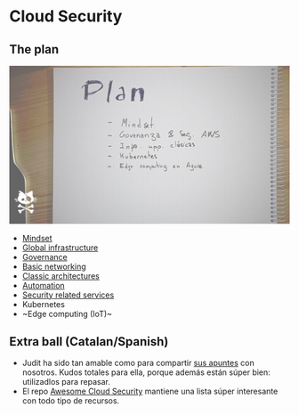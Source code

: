 # Cloud Security

## The plan

![A picture with the plan](01-plan.png)

* [Mindset](00-Mindset)
* [Global infrastructure](01-AWS)
* [Governance](02-IAM)
* [Basic networking](03-Networking)
* [Classic architectures](04-Classic)
* [Automation](05-Automation)
* [Security related services](06-SecurityServices)
* Kubernetes
* ~Edge computing (IoT)~

## Extra ball (Catalan/Spanish)

* Judit ha sido tan amable como para compartir [sus apuntes](A0-ApuntsJudit) con nosotros. Kudos totales para ella, porque además están súper bien: utilizadlos para repasar.
* El repo [Awesome Cloud Security](https://github.com/Funkmyster/awesome-cloud-security) mantiene una lista súper interesante con todo tipo de recursos.
